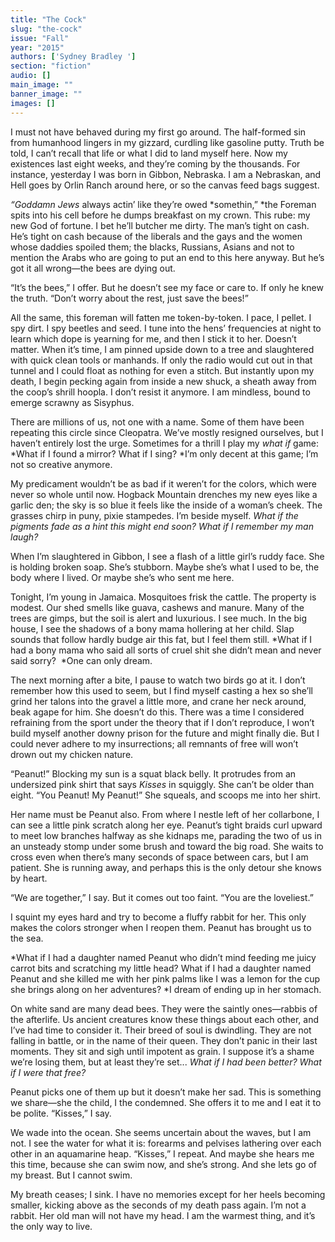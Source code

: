 ```yaml
---
title: "The Cock"
slug: "the-cock"
issue: "Fall"
year: "2015"
authors: ['Sydney Bradley ']
section: "fiction"
audio: []
main_image: ""
banner_image: ""
images: []
---
```

I must not have behaved during my first go around. The half-formed sin from humanhood lingers in my gizzard, curdling like gasoline putty. Truth be told, I can’t recall that life or what I did to land myself here. Now my existences last eight weeks, and they’re coming by the thousands. For instance, yesterday I was born in Gibbon, Nebraska. I am a Nebraskan, and Hell goes by Orlin Ranch around here, or so the canvas feed bags suggest.

 *“Goddamn Jews* always actin’ like they’re owed *somethin,” *the Foreman spits into his cell before he dumps breakfast on my crown. This rube: my new God of fortune. I bet he’ll butcher me dirty. The man’s tight on cash. He’s tight on cash because of the liberals and the gays and the women whose daddies spoiled them; the blacks, Russians, Asians and not to mention the Arabs who are going to put an end to this here anyway. But he’s got it all wrong—the bees are dying out.

 “It’s the bees,” I offer. But he doesn’t see my face or care to. If only he knew the truth. “Don’t worry about the rest, just save the bees!”

 All the same, this foreman will fatten me token-by-token. I pace, I pellet. I spy dirt. I spy beetles and seed. I tune into the hens’ frequencies at night to learn which dope is yearning for me, and then I stick it to her. Doesn’t matter. When it’s time, I am pinned upside down to a tree and slaughtered with quick clean tools or manhands. If only the radio would cut out in that tunnel and I could float as nothing for even a stitch. But instantly upon my death, I begin pecking again from inside a new shuck, a sheath away from the coop’s shrill hoopla. I don’t resist it anymore. I am mindless, bound to emerge scrawny as Sisyphus.

 There are millions of us, not one with a name. Some of them have been repeating this circle since Cleopatra. We’ve mostly resigned ourselves, but I haven’t entirely lost the urge. Sometimes for a thrill I play my *what if* game: *What if I found a mirror? What if I sing? *I’m only decent at this game; I’m not so creative anymore.

 My predicament wouldn’t be as bad if it weren’t for the colors, which were never so whole until now. Hogback Mountain drenches my new eyes like a garlic den; the sky is so blue it feels like the inside of a woman’s cheek. The grasses chirp in puny, pixie stampedes. I’m beside myself. *What if the pigments fade as a hint this might end soon? What if I remember my man laugh?*

 When I’m slaughtered in Gibbon, I see a flash of a little girl’s ruddy face. She is holding broken soap. She’s stubborn. Maybe she’s what I used to be, the body where I lived. Or maybe she’s who sent me here.

 Tonight, I’m young in Jamaica. Mosquitoes frisk the cattle. The property is modest. Our shed smells like guava, cashews and manure. Many of the trees are gimps, but the soil is alert and luxurious. I see much. In the big house, I see the shadows of a bony mama hollering at her child. Slap sounds that follow hardly budge air this fat, but I feel them still. *What if I had a bony mama who said all sorts of cruel shit she didn’t mean and never said sorry?  *One can only dream.    

 The next morning after a bite, I pause to watch two birds go at it. I don’t remember how this used to seem, but I find myself casting a hex so she’ll grind her talons into the gravel a little more, and crane her neck around, beak agape for him. She doesn’t do this. There was a time I considered refraining from the sport under the theory that if I don’t reproduce, I won’t build myself another downy prison for the future and might finally die. But I could never adhere to my insurrections; all remnants of free will won’t drown out my chicken nature.

 “Peanut!” Blocking my sun is a squat black belly. It protrudes from an undersized pink shirt that says *Kisses* in squiggly. She can’t be older than eight. “You Peanut! My Peanut!” She squeals, and scoops me into her shirt.

 Her name must be Peanut also. From where I nestle left of her collarbone, I can see a little pink scratch along her eye. Peanut’s tight braids curl upward to meet low branches halfway as she kidnaps me, parading the two of us in an unsteady stomp under some brush and toward the big road. She waits to cross even when there’s many seconds of space between cars, but I am patient. She is running away, and perhaps this is the only detour she knows by heart.

 “We are together,” I say. But it comes out too faint. “You are the loveliest.”

 I squint my eyes hard and try to become a fluffy rabbit for her. This only makes the colors stronger when I reopen them. Peanut has brought us to the sea.

 *What if I had a daughter named Peanut who didn’t mind feeding me juicy carrot bits and scratching my little head? What if I had a daughter named Peanut and she killed me with her pink palms like I was a lemon for the cup she brings along on her adventures? *I dream of ending up in her stomach.

 On white sand are many dead bees. They were the saintly ones—rabbis of the afterlife. Us ancient creatures know these things about each other, and I’ve had time to consider it. Their breed of soul is dwindling. They are not falling in battle, or in the name of their queen. They don’t panic in their last moments. They sit and sigh until impotent as grain. I suppose it’s a shame we’re losing them, but at least they’re set... *What if I had been better? What if I were that free?*

 Peanut picks one of them up but it doesn’t make her sad. This is something we share—she the child, I the condemned. She offers it to me and I eat it to be polite. “Kisses,” I say.

 We wade into the ocean. She seems uncertain about the waves, but I am not. I see the water for what it is: forearms and pelvises lathering over each other in an aquamarine heap. “Kisses,” I repeat. And maybe she hears me this time, because she can swim now, and she’s strong. And she lets go of my breast. But I cannot swim.

 My breath ceases; I sink. I have no memories except for her heels becoming smaller, kicking above as the seconds of my death pass again. I’m not a rabbit. Her old man will not have my head. I am the warmest thing, and it’s the only way to live.

